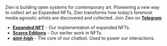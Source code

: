 Zien is building open systems for contemporary art. Pioneering a new way to collect art as Expanded NFTs, Zien transforms how today’s foremost media agnostic artists are discovered and collected. Join Zien on **[Telegram][Telegram]**

- **[Expanded NFT][expandednft]** - Our implementation of expanded NFTs.
- **[Scarce Editions][scrceedition]** - Our earlier work in NFTs.
- **[aiml-high][aimlhigh]** - The core of our chatbot. Used to power our interactions.

[expandednft]: https://github.com/joinzien/expanded-nft
[scrceedition]: https://github.com/joinzien/scarce-editions
[aimlhigh]: https://github.com/joinzien/aiml-high
[Telegram]: https://t.me/zienzienbot

